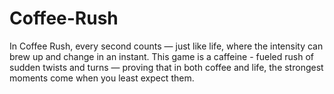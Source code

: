 # Coffee-Rush
In Coffee Rush, every second counts — just like life, where the intensity can brew up and change in an instant. This game is a caffeine - fueled rush of sudden twists and turns — proving that in both coffee and life, the strongest moments come when you least expect them.
